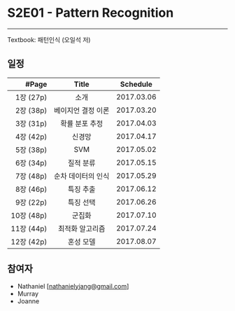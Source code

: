 # S2E01 - Pattern Recognition
---
Textbook: 패턴인식 (오일석 저)

## 일정
| #Page | Title | Schedule |
| ---: | :---: | :---: |
| 1장 (27p) | 소개 | 2017.03.06 |
| 2장 (38p) | 베이지언 결정 이론 | 2017.03.20 |
| 3장 (31p) | 확률 분포 추정 | 2017.04.03 |
| 4장 (42p) | 신경망 | 2017.04.17 |
| 5장 (38p) | SVM | 2017.05.02 |
| 6장 (34p) | 질적 분류 | 2017.05.15 |
| 7장 (48p) | 순차 데이터의 인식 | 2017.05.29 |
| 8장 (46p) | 특징 추출 | 2017.06.12 |
| 9장 (22p) | 특징 선택 | 2017.06.26 |
| 10장 (48p) | 군집화 | 2017.07.10 |
| 11장 (44p) | 최적화 알고리즘 | 2017.07.24 |
| 12장 (42p) | 혼성 모델 | 2017.08.07 |

## 참여자
- Nathaniel [nathanielyjang@gmail.com]
- Murray
- Joanne

